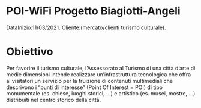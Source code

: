 # POI-WiFi Progetto Biagiotti-Angeli  
DataInizio:11/03/2021.
Cliente:(mercato/clienti turismo culturale).
# Obiettivo
Per favorire il turismo culturale, l’Assessorato al Turismo di una città d’arte di medie dimensioni intende
realizzare un’infrastruttura tecnologica che offra ai visitatori un servizio per la fruizione di contenuti
multimediali che descrivono i “punti di interesse” (Point Of Interest = POI) di tipo monumentale
(es. chiese, luoghi storici, ...) e artistico (es. musei, mostre, ...) distribuiti nel centro storico della città.

